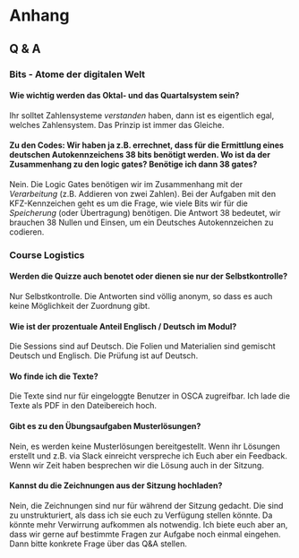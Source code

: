 # Anhang

## Q & A

### Bits - Atome der digitalen Welt

#### Wie wichtig werden das Oktal- und das Quartalsystem sein?

Ihr solltet Zahlensysteme _verstanden_ haben, dann ist es eigentlich egal, welches Zahlensystem. Das Prinzip ist immer das Gleiche.

#### Zu den Codes: Wir haben ja z.B. errechnet, dass für die Ermittlung eines deutschen Autokennzeichens 38 bits benötigt werden. Wo ist da der Zusammenhang zu den logic gates? Benötige ich dann 38 gates?

Nein. Die Logic Gates benötigen wir im Zusammenhang mit der _Verarbeitung_ \(z.B. Addieren von zwei Zahlen\). Bei der Aufgaben mit den KFZ-Kennzeichen geht es um die Frage, wie viele Bits wir für die _Speicherung_ \(oder Übertragung\) benötigen. Die Antwort 38 bedeutet, wir brauchen 38 Nullen und Einsen, um ein Deutsches Autokennzeichen zu codieren.

### Course Logistics

#### Werden die Quizze auch benotet oder dienen sie nur der Selbstkontrolle?

Nur Selbstkontrolle. Die Antworten sind völlig anonym, so dass es auch keine Möglichkeit der Zuordnung gibt.

#### Wie ist der prozentuale Anteil Englisch / Deutsch im Modul?

Die Sessions sind auf Deutsch. Die Folien und Materialien sind gemischt Deutsch und Englisch. Die Prüfung ist auf Deutsch.

#### Wo finde ich die Texte?

Die Texte sind nur für eingeloggte Benutzer in OSCA zugreifbar. Ich lade die Texte als PDF in den Dateibereich hoch.

#### Gibt es zu den Übungsaufgaben Musterlösungen?

Nein, es werden keine Musterlösungen bereitgestellt. Wenn ihr Lösungen erstellt und z.B. via Slack einreicht verspreche ich Euch aber ein Feedback. Wenn wir Zeit haben besprechen wir die Lösung auch in der Sitzung.

#### Kannst du die Zeichnungen aus der Sitzung hochladen?

Nein, die Zeichnungen sind nur für während der Sitzung gedacht. Die sind zu unstrukturiert, als dass ich sie euch zu Verfügung stellen könnte. Da könnte mehr Verwirrung aufkommen als notwendig. Ich biete euch aber an, dass wir gerne auf bestimmte Fragen zur Aufgabe noch einmal eingehen. Dann bitte konkrete Frage über das Q&A stellen.

